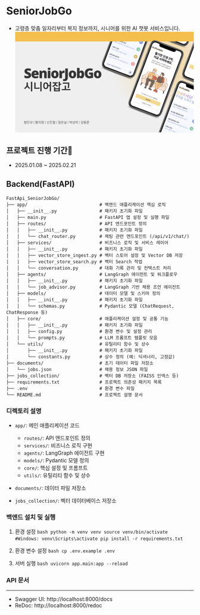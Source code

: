 # SeniorJobGo
- 고령층 맞춤 일자리부터 복지 정보까지, 시니어를 위한 AI 챗봇 서비스입니다.
![시니어잡고 이미지](./images/Senior_JobGo.png)

## 프로젝트 진행 기간📅
- 2025.01.08 ~ 2025.02.21

## Backend(FastAPI)
```plaintext
FastApi_SeniorJobGo/
├── app/                           # 백엔드 애플리케이션 핵심 로직
│   ├── __init__.py                # 패키지 초기화 파일
│   ├── main.py                    # FastAPI 앱 설정 및 실행 파일
│   ├── routes/                    # API 엔드포인트 정의
│   │   ├── __init__.py            # 패키지 초기화 파일
│   │   └── chat_router.py         # 채팅 관련 엔드포인트 (/api/v1/chat/)
│   ├── services/                  # 비즈니스 로직 및 서비스 레이어
│   │   ├── __init__.py            # 패키지 초기화 파일
│   │   ├── vector_store_ingest.py # 벡터 스토어 설정 및 Vector DB 저장
|   |   ├── vector_store_search.py # 벡터 Search 작업
│   │   └── conversation.py        # 대화 기록 관리 및 컨텍스트 처리
│   ├── agents/                    # LangGraph 에이전트 및 워크플로우
│   │   ├── __init__.py            # 패키지 초기화 파일
│   │   └── job_advisor.py         # LangGraph 기반 채용 조언 에이전트
│   ├── models/                    # 데이터 모델 및 스키마 정의
│   │   ├── __init__.py            # 패키지 초기화 파일
│   │   └── schemas.py             # Pydantic 모델 (ChatRequest, ChatResponse 등)
│   ├── core/                      # 애플리케이션 설정 및 공통 기능
│   │   ├── __init__.py            # 패키지 초기화 파일
│   │   ├── config.py              # 환경 변수 및 설정 관리
│   │   └── prompts.py             # LLM 프롬프트 템플릿 모음
│   └── utils/                     # 유틸리티 함수 및 상수
│       ├── __init__.py            # 패키지 초기화 파일
│       └── constants.py           # 상수 정의 (예: 딕셔너리, 고정값)
├── documents/                     # 초기 데이터 파일 저장소
│   └── jobs.json                  # 채용 정보 JSON 파일
├── jobs_collection/               # 벡터 DB 저장소 (FAISS 인덱스 등)
├── requirements.txt               # 프로젝트 의존성 패키지 목록
├── .env                           # 환경 변수 파일
└── README.md                      # 프로젝트 설명 문서
```

### 디렉토리 설명
- `app/`: 메인 애플리케이션 코드
  - `routes/`: API 엔드포인트 정의
  - `services/`: 비즈니스 로직 구현
  - `agents/`: LangGraph 에이전트 구현
  - `models/`: Pydantic 모델 정의
  - `core/`: 핵심 설정 및 프롬프트
  - `utils/`: 유틸리티 함수 및 상수

- `documents/`: 데이터 파일 저장소
- `jobs_collection/`: 벡터 데이터베이스 저장소


### 백엔드 설치 및 실행
1. 환경 설정
`bash
python -m venv venv
source venv/bin/activate
#Windows: venv\Scripts\activate
pip install -r requirements.txt`

3. 환경 변수 설정
`bash
cp .env.example .env`

4. 서버 실행
`bash
uvicorn app.main:app --reload`

### API 문서
---
- Swagger UI: http://localhost:8000/docs
- ReDoc: http://localhost:8000/redoc
